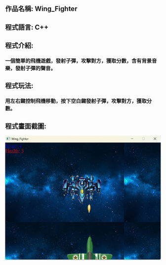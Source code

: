 
## <b>作品名稱: </b>Wing_Fighter
## <b>程式語言: </b>C++
## <b>程式介紹: </b> 
### 一個簡單的飛機遊戲，發射子彈，攻擊對方，獲取分數，含有背景音樂，發射子彈的聲音。
## <b>程式玩法: </b>
### 用左右鍵控制飛機移動，按下空白鍵發射子彈，攻擊對方，獲取分數。

## <b>程式畫面截圖:</b>
![Alt text](https://github.com/jimmyye1118/Wing_Fighter/blob/master/%E8%9E%A2%E5%B9%95%E6%93%B7%E5%8F%96%E7%95%AB%E9%9D%A2%202023-05-13%20110149.png)
